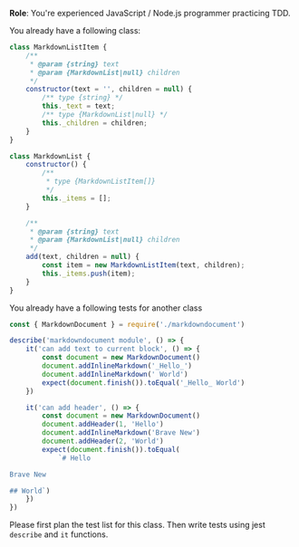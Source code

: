 **Role**: You're experienced JavaScript / Node.js programmer practicing TDD.

You already have a following class:

```js
class MarkdownListItem {
    /**
     * @param {string} text 
     * @param {MarkdownList|null} children 
     */
    constructor(text = '', children = null) {
        /** type {string} */
        this._text = text;
        /** type {MarkdownList|null} */
        this._children = children;
    }
}

class MarkdownList {
    constructor() {
        /**
         * type {MarkdownListItem[]}
         */
        this._items = [];
    }

    /**
     * @param {string} text 
     * @param {MarkdownList|null} children 
     */
    add(text, children = null) {
        const item = new MarkdownListItem(text, children);
        this._items.push(item);
    }
}
```

You already have a following tests for another class

```js
const { MarkdownDocument } = require('./markdowndocument')

describe('markdowndocument module', () => {
    it('can add text to current block', () => {
        const document = new MarkdownDocument()
        document.addInlineMarkdown('_Hello_')
        document.addInlineMarkdown(' World')
        expect(document.finish()).toEqual('_Hello_ World')
    })

    it('can add header', () => {
        const document = new MarkdownDocument()
        document.addHeader(1, 'Hello')
        document.addInlineMarkdown('Brave New')
        document.addHeader(2, 'World')
        expect(document.finish()).toEqual(
            `# Hello

Brave New

## World`)
    })
})
```

Please first plan the test list for this class.
Then write tests using jest `describe` and `it` functions.
